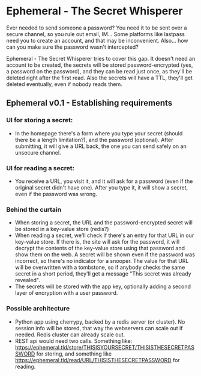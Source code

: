 # Ephemeral - The Secret Whisperer

Ever needed to send someone a password? You need it to be sent over a secure channel, so you rule out email, IM... Some platforms like lastpass need you to create an account, and that may be inconvenient. Also... how can you make sure the password wasn't intercepted?

Ephemeral - The Secret Whisperer tries to cover this gap. It doesn't need an account to be created, the secrets will be stored password-encrypted (yes, a password on the password), and they can be read just once, as they'll be deleted right after the first read. Also the secrets will have a TTL, they'll get deleted eventually, even if nobody reads them.

## Ephemeral v0.1 - Establishing requirements
### UI for storing a secret:
- In the homepage there's a form where you type your secret (should there be a length limitation?), and the password (optional). After submitting, it will give a URL back, the one you can send safely on an unsecure channel.

### UI for reading a secret:
- You receive a URL, you visit it, and it will  ask for a password (even if the original secret didn't have one). After you type it, it will show a secret, even if the password was wrong.

### Behind the curtain
- When storing a secret, the URL and the password-encrypted secret will be stored in a key-value store (redis?)
- When reading a secret, we'll check if there's an entry for that URL in our key-value store. If there is, the site will ask for the password, it will decrypt the contents of the key-value store using that password and show them on the web. A secret will be shown even if the password was incorrect, so there's no indicator for a snooper. The value for that URL will be overwritten with a tombstone, so if anybody checks the same secret in a short period, they'll get a message "This secret was already revealed".
- The secrets will be stored with the app key, optionally adding a second layer of encryption with a user password.

### Possible architecture
- Python app using cherrypy, backed by a redis server (or cluster). No session info will be stored, that way the webservers can scale out if needed. Redis cluster can already scale out.
- REST api would need two calls. Something like: https://ephemeral.tld/store/THISISYOURSECRET/THISISTHESECRETPASSWORD for storing, and something like https://ephemeral.tld/read/URL/THISISTHESECRETPASSWORD for reading.
